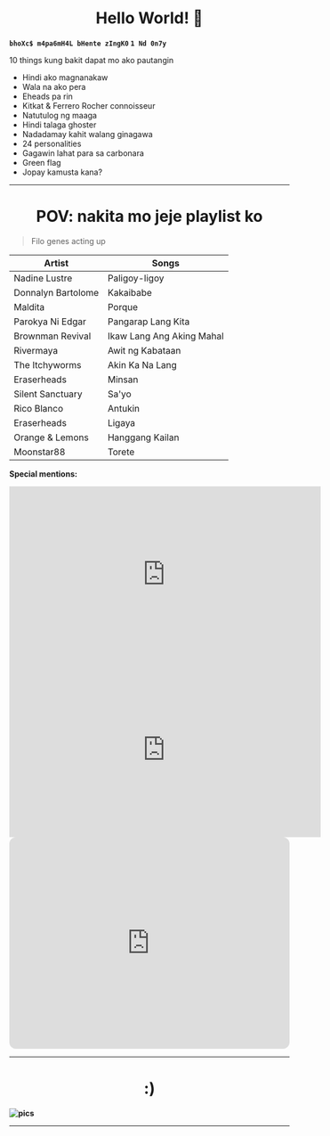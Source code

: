<h1 align="center">Hello World! 🥂</h1>

**`bhoXc$ m4pa6mH4L bHente zIngK0` `1 Nd 0n7y`**

<p>10 things kung bakit dapat mo ako pautangin</p>

<ul>
  <li>Hindi ako magnanakaw</li>
  <li>Wala na ako pera</li>
  <li>Eheads pa rin</li>
  <li>Kitkat & Ferrero Rocher connoisseur</li>
  <li>Natutulog ng maaga</li>
  <li>Hindi talaga ghoster</li>
  <li>Nadadamay kahit walang ginagawa</li>
  <li>24 personalities</li>
  <li>Gagawin lahat para sa carbonara</li>
  <li>Green flag</li>
  <li>Jopay kamusta kana?</li>
</ul>

---

<h1 align="center">POV: nakita mo jeje playlist ko</h1>

> Filo genes acting up

| Artist | Songs |
| --- | --- |
| Nadine Lustre | Paligoy-ligoy |
| Donnalyn Bartolome | Kakaibabe |
| Maldita | Porque |
| Parokya Ni Edgar | Pangarap Lang Kita |
| Brownman Revival | Ikaw Lang Ang Aking Mahal |
| Rivermaya | Awit ng Kabataan |
| The Itchyworms | Akin Ka Na Lang |
| Eraserheads | Minsan |
| Silent Sanctuary | Sa'yo |
| Rico Blanco | Antukin |
| Eraserheads | Ligaya |
| Orange & Lemons | Hanggang Kailan |
| Moonstar88 | Torete |

<strong>Special mentions:<strong>

<iframe width="560" height="315" src="https://www.youtube.com/embed/8Y388UkDxL8" title="YouTube video player" frameborder="0" allow="accelerometer; autoplay; clipboard-write; encrypted-media; gyroscope; picture-in-picture; web-share" allowfullscreen></iframe> <iframe width="560" height="315" src="https://www.youtube.com/embed/fXrLhV1vvUA" title="YouTube video player" frameborder="0" allow="accelerometer; autoplay; clipboard-write; encrypted-media; gyroscope; picture-in-picture; web-share" allowfullscreen></iframe> <iframe style="border-radius:12px" src="https://open.spotify.com/embed/playlist/29fFr79MAALWB6Dbj7w9JR?utm_source=generator" width="100%" height="380" frameBorder="0" allowfullscreen="" allow="autoplay; clipboard-write; encrypted-media; fullscreen; picture-in-picture" loading="lazy"></iframe>

---

<h1 align="center">:)</h1>

![pics](https://i.pinimg.com/564x/34/e5/2b/34e52b68c61061e4705f2dc4171cf140.jpg)

---
